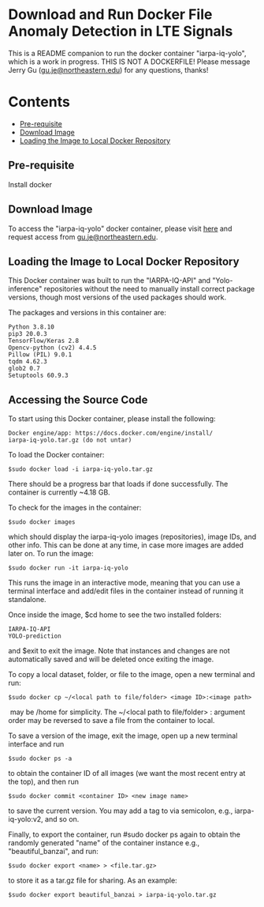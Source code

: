 # Download and Run Docker File Anomaly Detection in LTE Signals
This is a README companion to run the docker container "iarpa-iq-yolo", which is
a work in progress.
THIS IS NOT A DOCKERFILE!
Please message Jerry Gu (gu.je@northeastern.edu) for any questions, thanks!


# Contents
* [Pre-requisite](#pre-requisite)
* [Download Image](#download-image)
* [Loading the Image to Local Docker Repository](#loading-the-image-to-local-docker-repository)




## Pre-requisite
Install docker

## Download Image

To access the "iarpa-iq-yolo" docker container, please visit [here](https://northeastern-my.sharepoint.com/personal/gu_je_northeastern_edu/_layouts/15/onedrive.aspx?id=%2Fpersonal%2Fgu%5Fje%5Fnortheastern%5Fedu%2FDocuments%2FIARPA%2DIQ%2DYOLO)
and request access from gu.je@northeastern.edu.

## Loading the Image to Local Docker Repository

This Docker container was built to run the "IARPA-IQ-API" and "Yolo-inference"
repositories without the need to manually install correct package versions,
though most versions of the used packages should work. 

The packages and
versions in this container are:
~~~
Python 3.8.10
pip3 20.0.3
TensorFlow/Keras 2.8
Opencv-python (cv2) 4.4.5
Pillow (PIL) 9.0.1
tqdm 4.62.3
glob2 0.7
Setuptools 60.9.3
~~~

## Accessing the Source Code

To start using this Docker container, please install the following:
~~~
Docker engine/app: https://docs.docker.com/engine/install/
iarpa-iq-yolo.tar.gz (do not untar)
~~~
To load the Docker container:
~~~
$sudo docker load -i iarpa-iq-yolo.tar.gz
~~~
There should be a progress bar that loads if done successfully. The container is
currently ~4.18 GB.

To check for the images in the container:
~~~
$sudo docker images
~~~
which should display the iarpa-iq-yolo images (repositories), image IDs, and other info.
This can be done at any time, in case more images are added later on. To run the image:
~~~
$sudo docker run -it iarpa-iq-yolo
~~~
This runs the image in an interactive mode, meaning that you can use a terminal
interface and add/edit files in the container instead of running it standalone.

Once inside the image, $cd home to see the two installed folders:
~~~
IARPA-IQ-API
YOLO-prediction
~~~
and $exit to exit the image. Note that instances and changes are not
automatically saved and will be deleted once exiting the image.

To copy a local dataset, folder, or file to the image, open a new terminal and run:
~~~
$sudo docker cp ~/<local path to file/folder> <image ID>:<image path>
~~~
<image path> may be /home for simplicity. The ~/<local path to file/folder>
<image ID>:<image path> argument order may be reversed to save a file from the container to local.

To save a version of the image, exit the image, open up a new terminal interface and run
~~~
$sudo docker ps -a
~~~
to obtain the container ID of all images (we want the most recent entry at the top), and then run
~~~
$sudo docker commit <container ID> <new image name>
~~~
to save the current version. You may add a tag to <new image name> via
semicolon, e.g., iarpa-iq-yolo:v2, and so on.

Finally, to export the container, run #sudo docker ps again to obtain the
randomly generated "name" of the container instance e.g., "beautiful_banzai",
and run:
~~~
$sudo docker export <name> > <file.tar.gz>
~~~
to store it as a tar.gz file for sharing. As an example:
~~~
$sudo docker export beautiful_banzai > iarpa-iq-yolo.tar.gz
~~~
